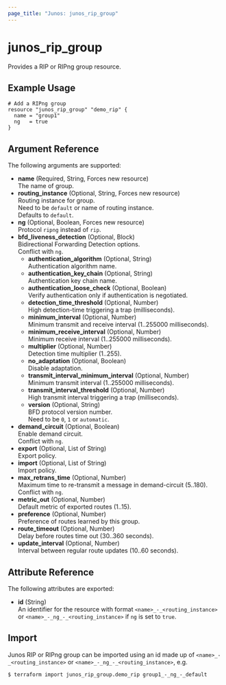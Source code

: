 ```yaml
---
page_title: "Junos: junos_rip_group"
---
```


# junos_rip_group

Provides a RIP or RIPng group resource.

## Example Usage

```hcl
# Add a RIPng group
resource "junos_rip_group" "demo_rip" {
  name = "group1"
  ng   = true
}
```

## Argument Reference

The following arguments are supported:

- **name** (Required, String, Forces new resource)  
  The name of group.
- **routing_instance** (Optional, String, Forces new resource)  
  Routing instance for group.  
  Need to be `default` or name of routing instance.  
  Defaults to `default`.
- **ng** (Optional, Boolean, Forces new resource)  
  Protocol `ripng` instead of `rip`.
- **bfd_liveness_detection** (Optional, Block)  
  Bidirectional Forwarding Detection options.  
  Conflict with `ng`.
  - **authentication_algorithm** (Optional, String)  
    Authentication algorithm name.
  - **authentication_key_chain** (Optional, String)  
    Authentication key chain name.
  - **authentication_loose_check** (Optional, Boolean)  
    Verify authentication only if authentication is negotiated.
  - **detection_time_threshold** (Optional, Number)  
    High detection-time triggering a trap (milliseconds).
  - **minimum_interval** (Optional, Number)  
    Minimum transmit and receive interval (1..255000 milliseconds).
  - **minimum_receive_interval** (Optional, Number)  
    Minimum receive interval (1..255000 milliseconds).
  - **multiplier** (Optional, Number)  
    Detection time multiplier (1..255).
  - **no_adaptation** (Optional, Boolean)  
    Disable adaptation.
  - **transmit_interval_minimum_interval** (Optional, Number)  
    Minimum transmit interval (1..255000 milliseconds).
  - **transmit_interval_threshold** (Optional, Number)  
    High transmit interval triggering a trap (milliseconds).
  - **version** (Optional, String)  
    BFD protocol version number.  
    Need to be `0`, `1` or `automatic`.
- **demand_circuit** (Optional, Boolean)  
  Enable demand circuit.  
  Conflict with `ng`.
- **export** (Optional, List of String)  
  Export policy.
- **import** (Optional, List of String)  
  Import policy.
- **max_retrans_time** (Optional, Number)  
  Maximum time to re-transmit a message in demand-circuit (5..180).  
  Conflict with `ng`.
- **metric_out** (Optional, Number)  
  Default metric of exported routes (1..15).
- **preference** (Optional, Number)  
  Preference of routes learned by this group.
- **route_timeout** (Optional, Number)  
  Delay before routes time out (30..360 seconds).
- **update_interval** (Optional, Number)  
  Interval between regular route updates (10..60 seconds).

## Attribute Reference

The following attributes are exported:

- **id** (String)  
  An identifier for the resource with format `<name>_-_<routing_instance>`  
  or `<name>_-_ng_-_<routing_instance>` if `ng` is set to `true`.

## Import

Junos RIP or RIPng group can be imported using an id made up of
`<name>_-_<routing_instance>` or `<name>_-_ng_-_<routing_instance>`, e.g.

```shell
$ terraform import junos_rip_group.demo_rip group1_-_ng_-_default
```
